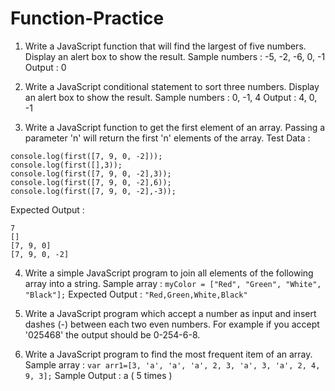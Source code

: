 # Function-Practice

1. Write a JavaScript function that will find the largest of five numbers. Display an alert box to show the result. 
Sample numbers : -5, -2, -6, 0, -1 
Output : 0 

2.  Write a JavaScript conditional statement to sort three numbers. Display an alert box to show the result. 
Sample numbers : 0, -1, 4 
Output : 4, 0, -1 

3. Write a JavaScript function to get the first element of an array. Passing a parameter 'n' will return the first 'n' elements of the array. 
Test Data : 
```
console.log(first([7, 9, 0, -2])); 
console.log(first([],3));
console.log(first([7, 9, 0, -2],3));
console.log(first([7, 9, 0, -2],6));
console.log(first([7, 9, 0, -2],-3));
```
Expected Output : 
```
7
[] 
[7, 9, 0] 
[7, 9, 0, -2] 
```

4. Write a simple JavaScript program to join all elements of the following array into a string. 
Sample array : ```myColor = ["Red", "Green", "White", "Black"];```
Expected Output : 
```"Red,Green,White,Black"```

5.  Write a JavaScript program which accept a number as input and insert dashes (-) between each two even numbers. For example if you accept '025468' the output should be 0-254-6-8.

6. Write a JavaScript program to find the most frequent item of an array. 
Sample array : ```var arr1=[3, 'a', 'a', 'a', 2, 3, 'a', 3, 'a', 2, 4, 9, 3];```
Sample Output : a ( 5 times ) 
